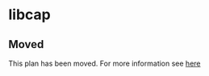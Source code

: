 # libcap

## Moved

This plan has been moved. For more information see [here](https://github.com/habitat-sh/core-plans#additional-plans)
